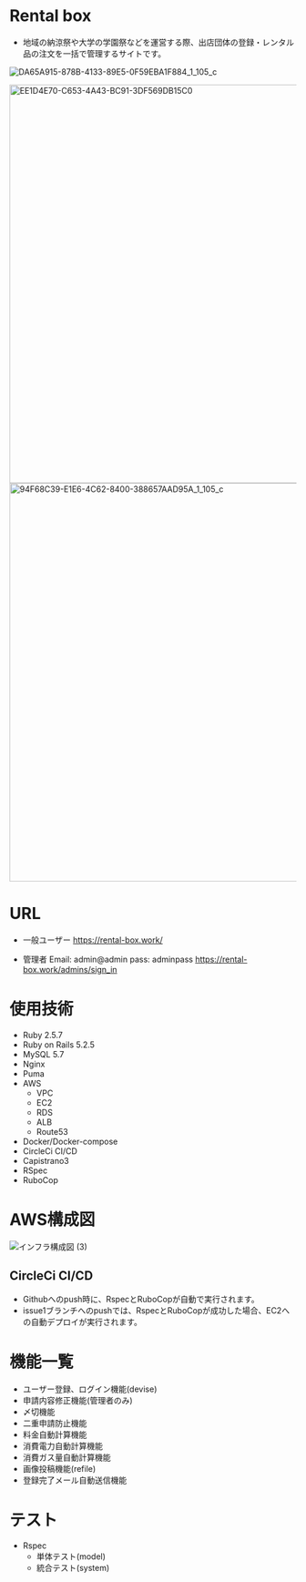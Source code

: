 # Rental box

- 地域の納涼祭や大学の学園祭などを運営する際、出店団体の登録・レンタル品の注文を一括で管理するサイトです。  

![DA65A915-878B-4133-89E5-0F59EBA1F884_1_105_c](https://user-images.githubusercontent.com/65978449/115143995-2f531280-a085-11eb-8e66-02a75c53be6c.jpeg)

<img width="700" alt="EE1D4E70-C653-4A43-BC91-3DF569DB15C0" src="https://user-images.githubusercontent.com/65978449/115144186-480ff800-a086-11eb-89b0-e8efc8792200.png">

<img width="700" alt="94F68C39-E1E6-4C62-8400-388657AAD95A_1_105_c" src="https://user-images.githubusercontent.com/65978449/115144426-8528ba00-a087-11eb-9044-91735a4b98d7.jpeg">

# URL
- 一般ユーザー
https://rental-box.work/

- 管理者 
Email: admin@admin
pass: adminpass
https://rental-box.work/admins/sign_in

# 使用技術
- Ruby 2.5.7
- Ruby on Rails 5.2.5
- MySQL 5.7
- Nginx
- Puma
- AWS
  - VPC
  - EC2
  - RDS
  - ALB
  - Route53
- Docker/Docker-compose
- CircleCi CI/CD
- Capistrano3
- RSpec
- RuboCop

# AWS構成図
![インフラ構成図 (3)](https://user-images.githubusercontent.com/65978449/115188467-eef4a280-a11f-11eb-9ecf-1618ddf4ddb5.jpg)

## CircleCi CI/CD
- Githubへのpush時に、RspecとRuboCopが自動で実行されます。
- issue1ブランチへのpushでは、RspecとRuboCopが成功した場合、EC2への自動デプロイが実行されます。

# 機能一覧
- ユーザー登録、ログイン機能(devise)
- 申請内容修正機能(管理者のみ)
- 〆切機能
- 二重申請防止機能
- 料金自動計算機能
- 消費電力自動計算機能
- 消費ガス量自動計算機能
- 画像投稿機能(refile)
- 登録完了メール自動送信機能

# テスト
- Rspec
  - 単体テスト(model)
  - 統合テスト(system)